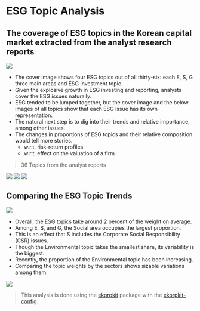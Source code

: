 # ESG Topic Analysis

## The coverage of ESG topics in the Korean capital market extracted from the analyst research reports

![](figs/analyst_esg_topic.png)

- The cover image shows four ESG topics out of all thirty-six: each E, S, G three main areas and ESG investment topic.
- Given the explosive growth in ESG investing and reporting, analysts cover the ESG issues naturally.
- ESG tended to be lumped together, but the cover image and the below images of all topics show that each ESG issue has its own representation.
- The natural next step is to dig into their trends and relative importance, among other issues.
- The changes in proportions of ESG topics and their relative composition would tell more stories.
  - w.r.t. risk-return profiles
  - w.r.t. effect on the valuation of a firm

> 36 Topics from the analyst reports

![](figs/analyst_topic_p1.png)
![](figs/analyst_topic_p2.png)
![](figs/analyst_topic_p3.png)

## Comparing the ESG Topic Trends

![](figs/analyst_topic_trends.png)

- Overall, the ESG topics take around 2 percent of the weight on average.
- Among E, S, and G, the Social area occupies the largest proportion.
- This is an effect that S includes the Corporate Social Responsibility (CSR) issues.
- Though the Environmental topic takes the smallest share, its variability is the biggest.
- Recently, the proportion of the Environmental topic has been increasing.
- Comparing the topic weights by the sectors shows sizable variations among them.

![](figs/analyst_topic_weights_sectors.png)

> This analysis is done using the [ekorpkit](https://github.com/entelecheia/ekorpkit) package with the [ekorpkit-config](https://github.com/entelecheia/ekorpkit-config).
